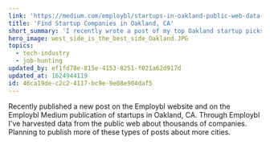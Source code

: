 ```yaml
---
link: 'https://medium.com/employbl/startups-in-oakland-public-web-data-d55004361396'
title: 'Find Startup Companies in Oakland, CA'
short_summary: 'I recently wrote a post of my top Oakland startup picks and published more comprehensive information for everyone to see.'
hero_image: west_side_is_the_best_side_Oakland.JPG
topics:
  - tech-industry
  - job-hunting
updated_by: ef1fd78e-815e-4153-8251-f021a62d917d
updated_at: 1624944119
id: 46ca19de-c2c2-4117-bc9e-9e08e904daf5
---
```

Recently published a new post on the Employbl website and on the Employbl Medium publication of startups in Oakland, CA. Through Employbl I've harvested data from the public web about thousands of companies. Planning to publish more of these types of posts about more cities.
